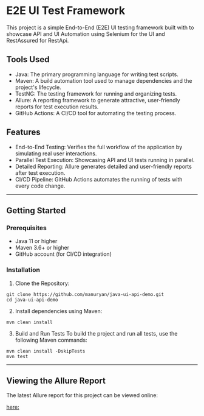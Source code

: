 # **E2E UI Test Framework**
This project is a simple End-to-End (E2E) UI testing framework built with to showcase API and UI Automation using Selenium for the UI and RestAssured for RestApi.

## **Tools Used**
- Java: The primary programming language for writing test scripts.
- Maven: A build automation tool used to manage dependencies and the project's lifecycle.
- TestNG: The testing framework for running and organizing tests.
- Allure: A reporting framework to generate attractive, user-friendly reports for test execution results.
- GitHub Actions: A CI/CD tool for automating the testing process.

## **Features**
- End-to-End Testing: Verifies the full workflow of the application by simulating real user interactions.
- Parallel Test Execution: Showcasing API and UI tests running in parallel.
- Detailed Reporting: Allure generates detailed and user-friendly reports after test execution.
- CI/CD Pipeline: GitHub Actions automates the running of tests with every code change.

---

## **Getting Started**

### **Prerequisites**

- Java 11 or higher
- Maven 3.6+ or higher
- GitHub account (for CI/CD integration)

### **Installation**

1. Clone the Repository:

```
git clone https://github.com/manuryan/java-ui-api-demo.git
cd java-ui-api-demo
```

2. Install dependencies using Maven:

```
mvn clean install
```

3. Build and Run Tests
To build the project and run all tests, use the following Maven commands:

```
mvn clean install -DskipTests
mvn test
```

---

## **Viewing the Allure Report**

The latest Allure report for this project can be viewed online:

[here:](https://manuryan.github.io/java-ui-api-demo)
